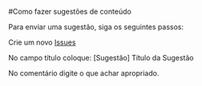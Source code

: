 #Como fazer sugestões de conteúdo

Para enviar uma sugestão, siga os seguintes passos:

Crie um novo [Issues](https://github.com/thiagolima-bm/magento2doc/issues/new)

No campo título coloque: [Sugestão] Título da Sugestão

No comentário digite o que achar apropriado.
